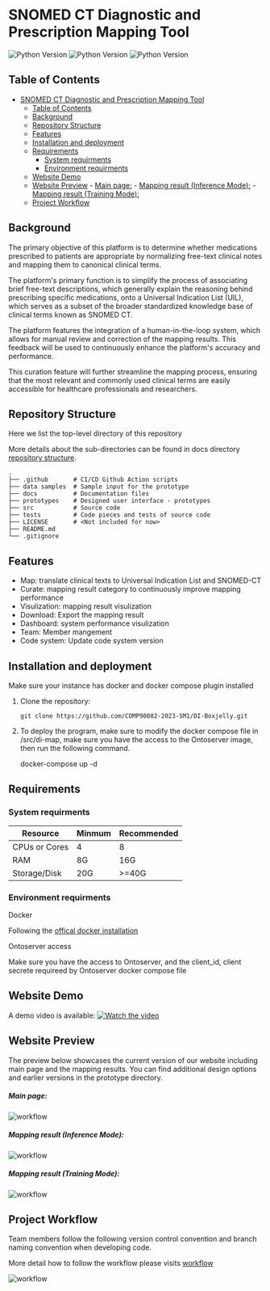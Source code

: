 # SNOMED CT Diagnostic and Prescription Mapping Tool
<!-- [![Sprint Status](https://img.shields.io/badge/sprint2-dev-orange)](https://your_project_management_tool.com/sprint_details)  -->
<!-- ![Status Status](https://img.shields.io/badge/user_stories-1/8-green) -->

![Python Version](https://img.shields.io/badge/python-v3.9.16%2B-blue)
![Python Version](https://img.shields.io/badge/flask-v2.2.2%2B-red)
![Python Version](https://img.shields.io/badge/react-v18.2.0%2B-red)
<!-- ![web workflow](https://github.com/github/docs/actions/workflows/deploy_web.yml/badge.svg) -->

<!-- ![Code Coverage](https://img.shields.io/badge/coverage-10%-red) -->

<!-- ![License](https://img.shields.io/badge/license-MIT-green) -->

<!-- ![Build Status](https://img.shields.io/badge/build-passing-brightgreen) -->

## Table of Contents
- [SNOMED CT Diagnostic and Prescription Mapping Tool](#snomed-ct-diagnostic-and-prescription-mapping-tool)
  - [Table of Contents](#table-of-contents)
  - [Background](#background)
  - [Repository Structure](#repository-structure)
  - [Features](#features)
  - [Installation and deployment](#installation-and-deployment)
  - [Requirements](#requirements)
    - [System requirments](#system-requirments)
    - [Environment requirments](#environment-requirments)
  - [Website Demo](#website-demo)
  - [Website Preview](#website-preview)
        - [Main page:](#main-page)
        - [Mapping result (Inference Mode):](#mapping-result-inference-mode)
        - [Mapping result (Training Mode):](#mapping-result-training-mode)
  - [Project Workflow](#project-workflow)

## Background

The primary objective of this platform is to determine whether medications prescribed to patients are appropriate by normalizing free-text clinical notes and mapping them to canonical clinical terms.

The platform's primary function is to simplify the process of associating brief free-text descriptions, which generally explain the reasoning behind prescribing specific medications, onto a Universal Indication List (UIL), which serves as a subset of the broader standardized knowledge base of clinical terms known as SNOMED CT.

The platform features the integration of a human-in-the-loop system, which allows for manual review and correction of the mapping results. This feedback will be used to continuously enhance the platform's accuracy and performance.

This curation feature will further streamline the mapping process, ensuring that the most relevant and commonly used clinical terms are easily accessible for healthcare professionals and researchers.

## Repository Structure

Here we list the top-level directory of this repository

More details about the sub-directories can be found in docs directory [repository structure](./docs/wikis/repo_structure.md).

    .
    ├── .github       # CI/CD Github Action scripts
    ├── data samples  # Sample input for the prototype
    ├── docs          # Documentation files
    ├── prototypes    # Designed user interface - prototypes
    ├── src           # Source code
    ├── tests         # Code pieces and tests of source code
    ├── LICENSE       # <Not included for now>
    ├── README.md
    └── .gitignore

## Features

- Map: translate clinical texts to Universal Indication List and SNOMED-CT
- Curate: mapping result category to continuously improve mapping performance
- Visulization: mapping result visulization
- Download: Export the mapping result
- Dashboard: system performance visulization
- Team: Member mangement
- Code system: Update code system version

## Installation and deployment

Make sure your instance has docker and docker compose plugin installed

1.  Clone the repository:

    `git clone https://github.com/COMP90082-2023-SM1/DI-Boxjelly.git`

2.  To deploy the program, make sure to modify the docker compose file in /src/di-map, make sure you have the access to the Ontoserver image, then run the following command.

    docker-compose up -d

## Requirements

### System requirments

| Resource      | Minmum | Recommended |
| ------------- | ------ | ----------- |
| CPUs or Cores | 4      | 8           |
| RAM           | 8G     | 16G         |
| Storage/Disk  | 20G    | >=40G       |


### Environment requirments

Docker    

Following the [offical docker installation](https://docs.docker.com/engine/install/ubuntu/)

Ontoserver access

Make sure you have the access to Ontoserver, and the client_id, client secrete requireed by Ontoserver docker compose file


## Website Demo

A demo video is available:
[![Watch the video](./docs/images/login.png)](https://youtu.be/BC8NPPdGJ6M)

## Website Preview

The preview below showcases the current version of our website including main page and the mapping results. You can find additional design options and earlier versions in the prototype directory. 

##### Main page:

![workflow](./docs/images/main_page.png)

##### Mapping result (Inference Mode):

![workflow](./docs/images/mapping_result_inference.png)

##### Mapping result (Training Mode):

![workflow](./docs/images/mapping_result_training.png)

## Project Workflow

Team members follow the following version control convention and branch naming convention when developing code.

More detail how to follow the workflow please visits [workflow](./docs/wikis/workflow.md)

![workflow](./docs/images/workflow.jpg)
